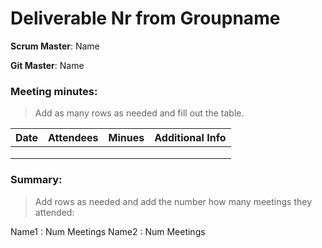 # Deliverable Nr from Groupname

**Scrum Master**: Name

**Git Master**: Name

### Meeting minutes:
> Add as many rows as needed and fill out the table.

| Date  | Attendees  |Minues   | Additional Info  |
|---|---|---|---|
|   |   |   |   |
|   |   |   |   |
|   |   |   |   |

### Summary:

> Add rows as needed and add the number how many meetings they attended:

Name1 : Num Meetings
Name2 : Num Meetings


